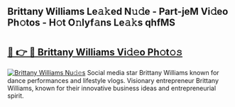 ## Brittany Williams Le𝚊𝚔ed N𝚞𝚍e - Part-jeM Vi𝚍eo Ph𝚘tos - H𝚘t O𝚗lyf𝚊ns Le𝚊𝚔s qhfMS

# <h2><a href="http://hf4r62.feru.top/?c=Brittany+Williams">🔗 👉 🔴 Brittany Williams Vi𝚍𝚎o Ph𝚘t𝚘𝚜</a></h2>

[![Brittany Williams Nu𝚍𝚎s](https://i.imgur.com/0TWrTi3.gif)](http://hf4r62.feru.top/?c=Brittany+Williams)
Social media star Brittany Williams known for dance performances and lifestyle vlogs. Visionary entrepreneur Brittany Williams, known for their innovative business ideas and entrepreneurial spirit. 
